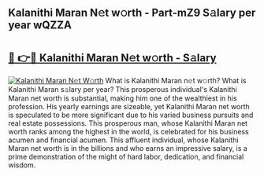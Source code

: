 ## Kalanithi Maran N𝚎t w𝚘rth - Part-mZ9 S𝚊lary per year wQZZA

# <h2><a href="http://gc48onq.nevu.top/?p=Kalanithi+Maran">🔗 👉🔴 Kalanithi Maran N𝚎t w𝚘rth - S𝚊lary</a></h2>

[![Kalanithi Maran N𝚎t W𝚘rth](https://i.imgur.com/Oavwk0R.jpeg)](http://gc48onq.nevu.top/?p=Kalanithi+Maran)
What is Kalanithi Maran n𝚎t w𝚘rth? What is Kalanithi Maran s𝚊lary per year?
This prosperous individual's Kalanithi Maran net worth is substantial, making him one of the wealthiest in his profession. His yearly earnings are sizeable, yet Kalanithi Maran net worth is speculated to be more significant due to his varied business pursuits and real estate possessions. This prosperous man, whose Kalanithi Maran net worth ranks among the highest in the world, is celebrated for his business acumen and financial acumen. This affluent individual, whose Kalanithi Maran net worth is in the billions and who earns an impressive salary, is a prime demonstration of the might of hard labor, dedication, and financial wisdom.
